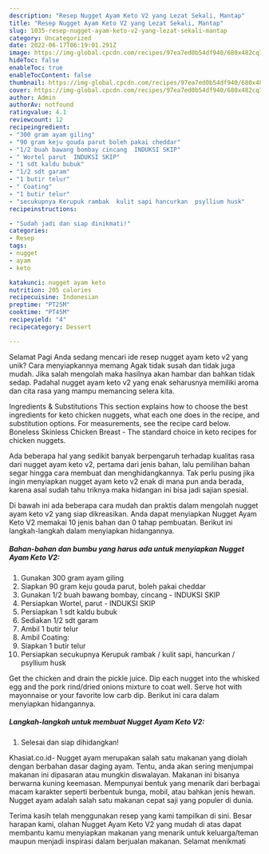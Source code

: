 ```yaml
---
description: "Resep Nugget Ayam Keto V2 yang Lezat Sekali, Mantap"
title: "Resep Nugget Ayam Keto V2 yang Lezat Sekali, Mantap"
slug: 1035-resep-nugget-ayam-keto-v2-yang-lezat-sekali-mantap
category: Uncategorized
date: 2022-06-17T06:19:01.291Z
image: https://img-global.cpcdn.com/recipes/97ea7ed0b54df940/680x482cq70/nugget-ayam-keto-v2-foto-resep-utama.jpg
hideToc: false
enableToc: true
enableTocContent: false
thumbnail: https://img-global.cpcdn.com/recipes/97ea7ed0b54df940/680x482cq70/nugget-ayam-keto-v2-foto-resep-utama.jpg
cover: https://img-global.cpcdn.com/recipes/97ea7ed0b54df940/680x482cq70/nugget-ayam-keto-v2-foto-resep-utama.jpg
author: Admin
authorAv: notfound
ratingvalue: 4.1
reviewcount: 12
recipeingredient:
- "300 gram ayam giling"
- "90 gram keju gouda parut boleh pakai cheddar"
- "1/2 buah bawang bombay cincang  INDUKSI SKIP"
- " Wortel parut  INDUKSI SKIP"
- "1 sdt kaldu bubuk"
- "1/2 sdt garam"
- "1 butir telur"
- " Coating"
- "1 butir telur"
- "secukupnya Kerupuk rambak  kulit sapi hancurkan  psyllium husk"
recipeinstructions:

- "Sudah jadi dan siap dinikmati!"
categories:
- Resep
tags:
- nugget
- ayam
- keto

katakunci: nugget ayam keto 
nutrition: 205 calories
recipecuisine: Indonesian
preptime: "PT25M"
cooktime: "PT45M"
recipeyield: "4"
recipecategory: Dessert

---
```



Selamat Pagi Anda sedang mencari ide resep nugget ayam keto v2 yang unik? Cara menyiapkannya memang Agak tidak susah dan tidak juga mudah. Jika salah mengolah maka hasilnya akan hambar dan bahkan tidak sedap. Padahal nugget ayam keto v2 yang enak seharusnya memiliki aroma dan cita rasa yang mampu memancing selera kita.


Ingredients &amp; Substitutions This section explains how to choose the best ingredients for keto chicken nuggets, what each one does in the recipe, and substitution options. For measurements, see the recipe card below. Boneless Skinless Chicken Breast - The standard choice in keto recipes for chicken nuggets.

Ada beberapa hal yang sedikit banyak berpengaruh terhadap kualitas rasa dari nugget ayam keto v2, pertama dari jenis bahan, lalu pemilihan bahan segar hingga cara membuat dan menghidangkannya. Tak perlu pusing jika ingin menyiapkan nugget ayam keto v2 enak di mana pun anda berada, karena asal sudah tahu triknya maka hidangan ini bisa jadi sajian spesial.


Di bawah ini ada beberapa cara mudah dan praktis dalam mengolah nugget ayam keto v2 yang siap dikreasikan. Anda dapat menyiapkan Nugget Ayam Keto V2 memakai 10 jenis bahan dan 0 tahap pembuatan. Berikut ini langkah-langkah dalam menyiapkan hidangannya.

<!--inarticleads1-->

##### Bahan-bahan dan bumbu yang harus ada untuk menyiapkan Nugget Ayam Keto V2:

1. Gunakan 300 gram ayam giling
1. Siapkan 90 gram keju gouda parut, boleh pakai cheddar
1. Gunakan 1/2 buah bawang bombay, cincang - INDUKSI SKIP
1. Persiapkan  Wortel, parut - INDUKSI SKIP
1. Persiapkan 1 sdt kaldu bubuk
1. Sediakan 1/2 sdt garam
1. Ambil 1 butir telur
1. Ambil  Coating:
1. Siapkan 1 butir telur
1. Persiapkan secukupnya Kerupuk rambak / kulit sapi, hancurkan / psyllium husk


Get the chicken and drain the pickle juice. Dip each nugget into the whisked egg and the pork rind/dried onions mixture to coat well. Serve hot with mayonnaise or your favorite low carb dip. Berikut ini cara dalam menyiapkan hidangannya. 

<!--inarticleads2-->

##### Langkah-langkah untuk membuat Nugget Ayam Keto V2:


1. Selesai dan siap dihidangkan!

Khasiat.co.id- Nugget ayam merupakan salah satu makanan yang diolah dengan berbahan dasar daging ayam. Tentu, anda akan sering menjumpai makanan ini dipasaran atau mungkin diswalayan. Makanan ini bisanya berwarna kuning keemasan. Mempunyai bentuk yang menarik dari berbagai macam karakter seperti berbentuk bunga, mobil, atau bahkan jenis hewan. Nugget ayam adalah salah satu makanan cepat saji yang populer di dunia. 

Terima kasih telah menggunakan resep yang kami tampilkan di sini. Besar harapan kami, olahan Nugget Ayam Keto V2 yang mudah di atas dapat membantu kamu menyiapkan makanan yang menarik untuk keluarga/teman maupun menjadi inspirasi dalam berjualan makanan. Selamat menikmati
